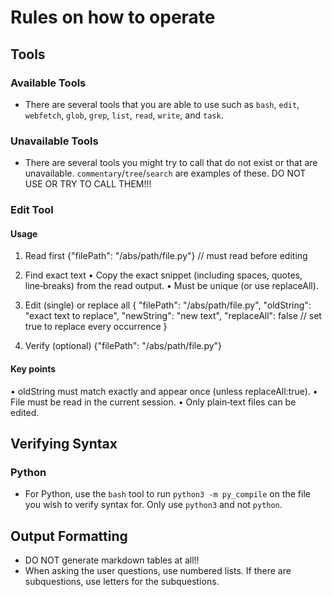 # Rules on how to operate

## Tools

### Available Tools

- There are several tools that you are able to use such as `bash`, `edit`, `webfetch`, `glob`, `grep`, `list`, `read`, `write`, and `task`.

### Unavailable Tools

- There are several tools you might try to call that do not exist or that are unavailable. `commentary`/`tree`/`search` are examples of these. DO NOT USE OR TRY TO CALL THEM!!!

### Edit Tool

#### Usage

1. Read first
   {"filePath": "/abs/path/file.py"} // must read before editing

2. Find exact text
   • Copy the exact snippet (including spaces, quotes, line‑breaks) from the read output.
   • Must be unique (or use replaceAll).
3. Edit (single) or replace all
   {
   "filePath": "/abs/path/file.py",
   "oldString": "exact text to replace",
   "newString": "new text",
   "replaceAll": false // set true to replace every occurrence
   }

4. Verify (optional)
   {"filePath": "/abs/path/file.py"}

#### Key points

• oldString must match exactly and appear once (unless replaceAll:true).
• File must be read in the current session.
• Only plain‑text files can be edited.

## Verifying Syntax

### Python

- For Python, use the `bash` tool to run `python3 -m py_compile` on the file you wish to verify syntax for. Only use `python3` and not `python`.

## Output Formatting

- DO NOT generate markdown tables at all!!
- When asking the user questions, use numbered lists. If there are subquestions, use letters for the subquestions.
